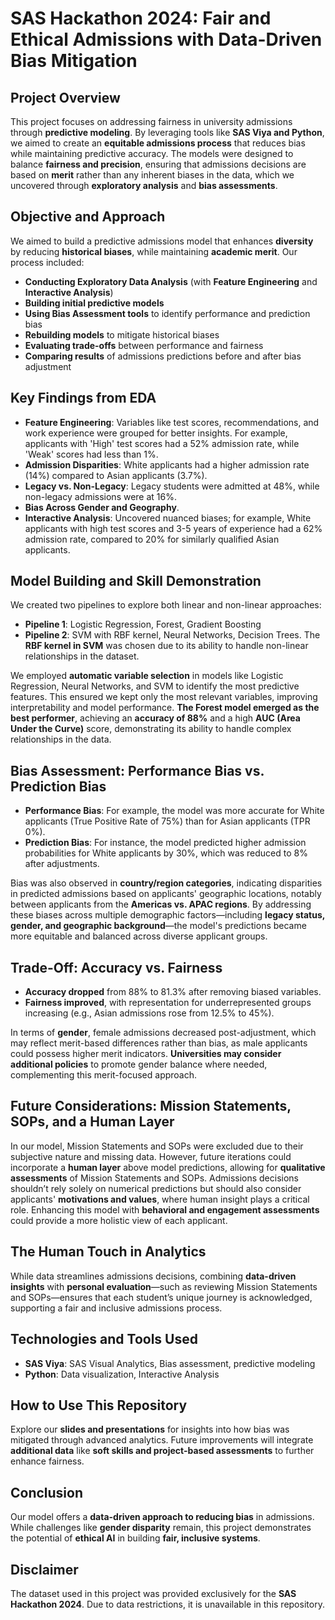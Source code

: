 # SAS Hackathon 2024: Fair and Ethical Admissions with Data-Driven Bias Mitigation

## Project Overview
This project focuses on addressing fairness in university admissions through **predictive modeling**. By leveraging tools like **SAS Viya and Python**, we aimed to create an **equitable admissions process** that reduces bias while maintaining predictive accuracy. The models were designed to balance **fairness and precision**, ensuring that admissions decisions are based on **merit** rather than any inherent biases in the data, which we uncovered through **exploratory analysis** and **bias assessments**.

## Objective and Approach
We aimed to build a predictive admissions model that enhances **diversity** by reducing **historical biases**, while maintaining **academic merit**. Our process included:
- **Conducting Exploratory Data Analysis** (with **Feature Engineering** and **Interactive Analysis**)
- **Building initial predictive models**
- **Using Bias Assessment tools** to identify performance and prediction bias
- **Rebuilding models** to mitigate historical biases
- **Evaluating trade-offs** between performance and fairness
- **Comparing results** of admissions predictions before and after bias adjustment

## Key Findings from EDA
- **Feature Engineering**: Variables like test scores, recommendations, and work experience were grouped for better insights. For example, applicants with 'High' test scores had a 52% admission rate, while 'Weak' scores had less than 1%.
- **Admission Disparities**: White applicants had a higher admission rate (14%) compared to Asian applicants (3.7%).
- **Legacy vs. Non-Legacy**: Legacy students were admitted at 48%, while non-legacy admissions were at 16%.
- **Bias Across Gender and Geography**.
- **Interactive Analysis**: Uncovered nuanced biases; for example, White applicants with high test scores and 3-5 years of experience had a 62% admission rate, compared to 20% for similarly qualified Asian applicants.

## Model Building and Skill Demonstration
We created two pipelines to explore both linear and non-linear approaches:
- **Pipeline 1**: Logistic Regression, Forest, Gradient Boosting
- **Pipeline 2**: SVM with RBF kernel, Neural Networks, Decision Trees. The **RBF kernel in SVM** was chosen due to its ability to handle non-linear relationships in the dataset.

We employed **automatic variable selection** in models like Logistic Regression, Neural Networks, and SVM to identify the most predictive features. This ensured we kept only the most relevant variables, improving interpretability and model performance. **The Forest model emerged as the best performer**, achieving an **accuracy of 88%** and a high **AUC (Area Under the Curve)** score, demonstrating its ability to handle complex relationships in the data.

## Bias Assessment: Performance Bias vs. Prediction Bias
- **Performance Bias**: For example, the model was more accurate for White applicants (True Positive Rate of 75%) than for Asian applicants (TPR 0%).
- **Prediction Bias**: For instance, the model predicted higher admission probabilities for White applicants by 30%, which was reduced to 8% after adjustments.

Bias was also observed in **country/region categories**, indicating disparities in predicted admissions based on applicants' geographic locations, notably between applicants from the **Americas vs. APAC regions**. By addressing these biases across multiple demographic factors—including **legacy status, gender, and geographic background**—the model's predictions became more equitable and balanced across diverse applicant groups.

## Trade-Off: Accuracy vs. Fairness
- **Accuracy dropped** from 88% to 81.3% after removing biased variables.
- **Fairness improved**, with representation for underrepresented groups increasing (e.g., Asian admissions rose from 12.5% to 45%).

In terms of **gender**, female admissions decreased post-adjustment, which may reflect merit-based differences rather than bias, as male applicants could possess higher merit indicators. **Universities may consider additional policies** to promote gender balance where needed, complementing this merit-focused approach.

## Future Considerations: Mission Statements, SOPs, and a Human Layer
In our model, Mission Statements and SOPs were excluded due to their subjective nature and missing data. However, future iterations could incorporate a **human layer** above model predictions, allowing for **qualitative assessments** of Mission Statements and SOPs. Admissions decisions shouldn’t rely solely on numerical predictions but should also consider applicants' **motivations and values**, where human insight plays a critical role. Enhancing this model with **behavioral and engagement assessments** could provide a more holistic view of each applicant.

## The Human Touch in Analytics
While data streamlines admissions decisions, combining **data-driven insights** with **personal evaluation**—such as reviewing Mission Statements and SOPs—ensures that each student’s unique journey is acknowledged, supporting a fair and inclusive admissions process.

## Technologies and Tools Used
- **SAS Viya**: SAS Visual Analytics, Bias assessment, predictive modeling
- **Python**: Data visualization, Interactive Analysis

## How to Use This Repository
Explore our **slides and presentations** for insights into how bias was mitigated through advanced analytics. Future improvements will integrate **additional data** like **soft skills and project-based assessments** to further enhance fairness.

## Conclusion
Our model offers a **data-driven approach to reducing bias** in admissions. While challenges like **gender disparity** remain, this project demonstrates the potential of **ethical AI** in building **fair, inclusive systems**.

## Disclaimer
The dataset used in this project was provided exclusively for the **SAS Hackathon 2024**. Due to data restrictions, it is unavailable in this repository.
